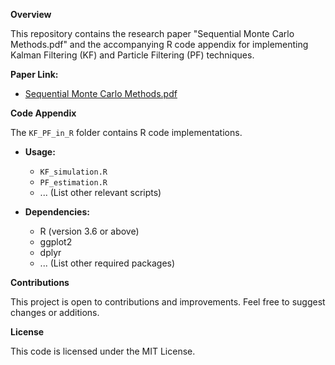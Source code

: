 **Overview**

This repository contains the research paper "Sequential Monte Carlo Methods.pdf" and the accompanying R code appendix for implementing Kalman Filtering (KF) and Particle Filtering (PF) techniques.

**Paper Link:**
* [Sequential Monte Carlo Methods.pdf](https://link-to-your-pdf)

**Code Appendix**

The `KF_PF_in_R` folder contains R code implementations.

* **Usage:**
    * `KF_simulation.R`
    * `PF_estimation.R`
    * ... (List other relevant scripts)

* **Dependencies:**
    * R (version 3.6 or above)
    * ggplot2
    * dplyr
    * ... (List other required packages)


**Contributions**

This project is open to contributions and improvements. Feel free to suggest changes or additions.

**License**

This code is licensed under the MIT License. 
